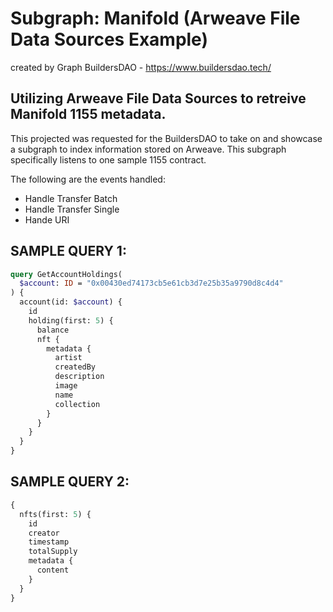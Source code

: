 # Subgraph: Manifold (Arweave File Data Sources Example)

created by Graph BuildersDAO - https://www.buildersdao.tech/

## Utilizing Arweave File Data Sources to retreive Manifold 1155 metadata.

This projected was requested for the BuildersDAO to take on and showcase a subgraph to index information stored on Arweave.
This subgraph specifically listens to one sample 1155 contract.

The following are the events handled:

- Handle Transfer Batch
- Handle Transfer Single
- Hande URI

## SAMPLE QUERY 1:

```graphql
query GetAccountHoldings(
  $account: ID = "0x00430ed74173cb5e61cb3d7e25b35a9790d8c4d4"
) {
  account(id: $account) {
    id
    holding(first: 5) {
      balance
      nft {
        metadata {
          artist
          createdBy
          description
          image
          name
          collection
        }
      }
    }
  }
}
```

## SAMPLE QUERY 2:

```graphql
{
  nfts(first: 5) {
    id
    creator
    timestamp
    totalSupply
    metadata {
      content
    }
  }
}
```
